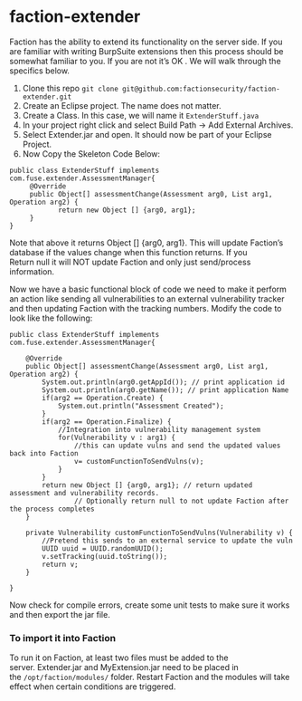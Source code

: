 # faction-extender
Faction has the ability to extend its functionality on the server side. If you are familiar with writing BurpSuite extensions then this process should be somewhat familiar to you. If you are not it’s OK . We will walk through the specifics below.

1. Clone this repo `git clone git@github.com:factionsecurity/faction-extender.git`
1. Create an Eclipse project. The name does not matter.
2. Create a Class. In this case, we will name it `ExtenderStuff.java`
3. In your project right click and select Build Path -> Add External Archives.
4. Select Extender.jar and open. It should now be part of your Eclipse Project.
5. Now Copy the Skeleton Code Below:
```
public class ExtenderStuff implements com.fuse.extender.AssessmentManager{
     @Override
     public Object[] assessmentChange(Assessment arg0, List arg1, Operation arg2) {
            return new Object [] {arg0, arg1};
     }
}
```
Note that above it returns Object [] {arg0, arg1}. This will update Faction’s database if the values change when this function returns. If you Return null it will NOT update Faction and only just send/process  information.

Now we have a basic functional block of code we need to make it perform an action like sending all vulnerabilities to an external vulnerability tracker and then updating Faction with the tracking numbers. Modify the code to look like the following:
```
public class ExtenderStuff implements com.fuse.extender.AssessmentManager{

	@Override
	public Object[] assessmentChange(Assessment arg0, List arg1, Operation arg2) {
		System.out.println(arg0.getAppId()); // print application id
		System.out.println(arg0.getName()); // print application Name
		if(arg2 == Operation.Create) {
			System.out.println("Assessment Created");
		}
		if(arg2 == Operation.Finalize) {
			//Integration into vulnerability management system
			for(Vulnerability v : arg1) {
				//this can update vulns and send the updated values back into Faction
				v= customFunctionToSendVulns(v);
			}
		}
		return new Object [] {arg0, arg1}; // return updated assessment and vulnerability records. 
                // Optionally return null to not update Faction after the process completes
	}
	
	private Vulnerability customFunctionToSendVulns(Vulnerability v) {
		//Pretend this sends to an external service to update the vuln
		UUID uuid = UUID.randomUUID();
		v.setTracking(uuid.toString());
		return v;
	}

}
```
Now check for compile errors, create some unit tests to make sure it works and then export the jar file.

### To import it into Faction
To run it on Faction, at least two files must be added to the server. Extender.jar and MyExtension.jar need to be placed in the `/opt/faction/modules/` folder. Restart Faction and the modules will take effect when certain conditions are triggered.
